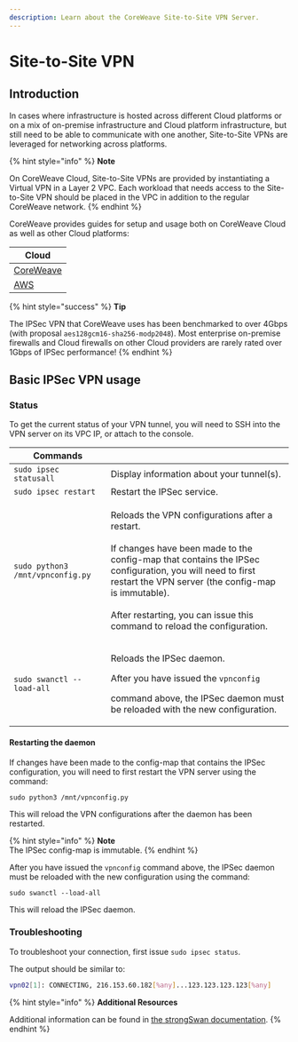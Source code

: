 ```yaml
---
description: Learn about the CoreWeave Site-to-Site VPN Server.
---
```


# Site-to-Site VPN

## Introduction

In cases where infrastructure is hosted across different Cloud platforms or on a mix of on-premise infrastructure and Cloud platform infrastructure, but still need to be able to communicate with one another, Site-to-Site VPNs are leveraged for networking across platforms.

{% hint style="info" %}
**Note**

On CoreWeave Cloud, Site-to-Site VPNs are provided by instantiating a Virtual VPN in a Layer 2 VPC. Each workload that needs access to the Site-to-Site VPN should be placed in the VPC in addition to the regular CoreWeave network.
{% endhint %}

CoreWeave provides guides for setup and usage both on CoreWeave Cloud as well as other Cloud platforms:

| Cloud                     |
| ------------------------- |
| [CoreWeave](coreweave.md) |
| [AWS](aws.md)             |

{% hint style="success" %}
**Tip**

The IPSec VPN that CoreWeave uses has been benchmarked to over 4Gbps (with proposal `aes128gcm16-sha256-modp2048`). Most enterprise on-premise firewalls and Cloud firewalls on other Cloud providers are rarely rated over 1Gbps of IPSec performance!
{% endhint %}

## **Basic IPSec VPN u**sage

### Status

To get the current status of your VPN tunnel, you will need to SSH into the VPN server on its VPC IP, or attach to the console.

| Commands                         |                                                                                                                                                                                                                                                                                                                |
| -------------------------------- | -------------------------------------------------------------------------------------------------------------------------------------------------------------------------------------------------------------------------------------------------------------------------------------------------------------- |
| `sudo ipsec statusall`           | Display information about your tunnel(s).                                                                                                                                                                                                                                                                      |
| `sudo ipsec restart`             | Restart the IPSec service.                                                                                                                                                                                                                                                                                     |
| `sudo python3 /mnt/vpnconfig.py` | <p>Reloads the VPN configurations after a restart.<br><br>If changes have been made to the config-map that contains the IPSec configuration, you will need to first restart the VPN server (the config-map is immutable).<br><br>After restarting, you can issue this command to reload the configuration.</p> |
| `sudo swanctl --load-all`        | <p>Reloads the IPSec daemon.</p><p></p><p>After you have issued the <code>vpnconfig</code></p><p>command above, the IPSec daemon must be reloaded with the new configuration.</p>                                                                                                                              |

#### Restarting the daemon

If changes have been made to the config-map that contains the IPSec configuration, you will need to first restart the VPN server using the command:

`sudo python3 /mnt/vpnconfig.py`

This will reload the VPN configurations after the daemon has been restarted.

{% hint style="info" %}
**Note**\
The IPSec config-map is immutable.
{% endhint %}

After you have issued the `vpnconfig` command above, the IPSec daemon must be reloaded with the new configuration using the command:

`sudo swanctl --load-all`

This will reload the IPSec daemon.

### Troubleshooting

To troubleshoot your connection, first issue `sudo ipsec status`.&#x20;

The output should be similar to:

```bash
vpn02[1]: CONNECTING, 216.153.60.182[%any]...123.123.123.123[%any]
```

{% hint style="info" %}
**Additional Resources**

Additional information can be found in [the strongSwan documentation](https://docs.strongswan.org/docs/5.9/index.html).
{% endhint %}
